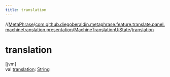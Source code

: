 ```yaml
---
title: translation
---
```

//[MetaPhrase](../../../index.html)/[com.github.diegoberaldin.metaphrase.feature.translate.panel.machinetranslation.presentation](../index.html)/[MachineTranslationUiState](index.html)/[translation](translation.html)



# translation



[jvm]\
val [translation](translation.html): [String](https://kotlinlang.org/api/latest/jvm/stdlib/kotlin/-string/index.html)




